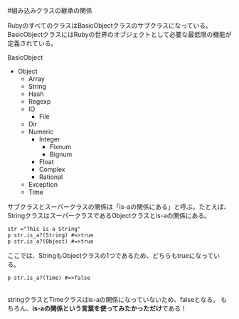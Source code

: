 #組み込みクラスの継承の関係

RubyのすべてのクラスはBasicObjectクラスのサブクラスになっている。BasicObjectクラスにはRubyの世界のオブジェクトとして必要な最低限の機能が定義されている。

BasicObject
* Object
  * Array
  * String
  * Hash
  * Regexp
  * IO
    * File
  * Dir
  * Numeric
    * Integer
      * Fixnum
      * Bignum
    * Float
    * Complex
    * Rational
  * Exception
  * Time

サブクラスとスーパークラスの関係は「is-aの関係にある」と呼ぶ。たとえば、StringクラスはスーパークラスであるObjectクラスとis-aの関係にある。

`str ="This is a String"`<br>
`p str.is_a?(String) #=>true`<br>
`p str.is_a?(Object) #=>true `<br>

ここでは、StringもObjectクラスの1つであるため、どちらもtrueになっている。

`p str.is_a?(Time) #=>false`<br><br>

stringクラスとTimeクラスはis-aの関係になっていないため、falseとなる。
もちろん、**is-aの関係という言葉を使ってみたかっただけ**である！
